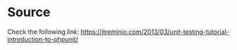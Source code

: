 Source
======


Check the following link: https://jtreminio.com/2013/03/unit-testing-tutorial-introduction-to-phpunit/

